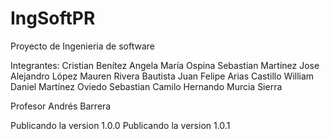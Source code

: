 # IngSoftPR

Proyecto de Ingenieria de software

Integrantes:
Cristian Benítez
Angela María Ospina
Sebastian Martínez
Jose Alejandro López
Mauren Rivera Bautista
Juan Felipe Arias Castillo
William Daniel Martínez Oviedo
Sebastian Camilo Hernando Murcia Sierra



Profesor Andrés Barrera

Publicando la version 1.0.0
Publicando la version 1.0.1


